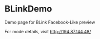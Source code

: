 # BLinkDemo
Demo page for BLink Facebook-Like preview

For mode details, visit  <a href='http://194.87.144.48/' target='_blank'>http://194.87.144.48/</a> 

